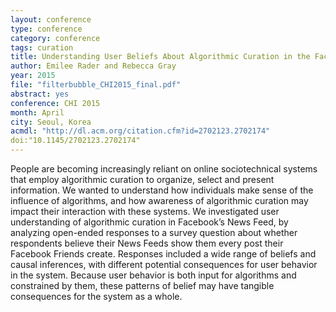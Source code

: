 ```yaml
---
layout: conference
type: conference
category: conference
tags: curation
title: Understanding User Beliefs About Algorithmic Curation in the Facebook News Feed
author: Emilee Rader and Rebecca Gray
year: 2015
file: "filterbubble_CHI2015_final.pdf"
abstract: yes
conference: CHI 2015
month: April
city: Seoul, Korea
acmdl: "http://dl.acm.org/citation.cfm?id=2702123.2702174"
doi:"10.1145/2702123.2702174"
---
```


People are becoming increasingly reliant on online sociotechnical
systems that employ algorithmic curation to organize,
select and present information. We wanted to understand
how individuals make sense of the influence of algorithms,
and how awareness of algorithmic curation may impact
their interaction with these systems. We investigated user
understanding of algorithmic curation in Facebook’s News
Feed, by analyzing open-ended responses to a survey question
about whether respondents believe their News Feeds
show them every post their Facebook Friends create. Responses
included a wide range of beliefs and causal inferences,
with different potential consequences for user behavior
in the system. Because user behavior is both input for algorithms
and constrained by them, these patterns of belief may
have tangible consequences for the system as a whole.